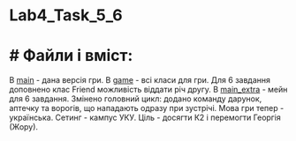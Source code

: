 # Lab4_Task_5_6
# # Файли і вміст:
В [main](main.py) - дана версія гри.
В [game](game.py) - всі класи для гри. Для 6 завдання доповнено клас Friend можливість віддати річ другу.
В [main_extra](main_extra.py) - мейн для 6 завдання. Змінено головний цикл: додано команду дарунок, аптечку та ворогів, що нападають одразу при зустрічі. Мова гри тепер - українська.
Сетинг - кампус УКУ. Ціль - досягти К2 і перемогти Георгія (Жору).
